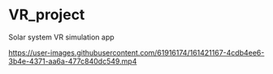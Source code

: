 # VR_project
 Solar system VR simulation app
 



https://user-images.githubusercontent.com/61916174/161421167-4cdb4ee6-3b4e-4371-aa6a-477c840dc549.mp4

